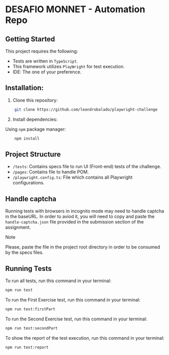 # DESAFIO MONNET - Automation Repo

## Getting Started

This project requires the following:

- Tests are written in `TypeScript`.
- This framework utilizes `PlayWright` for test execution.
- IDE: The one of your preference.

## Installation:

1. Clone this repository:

```bash
    git clone https://github.com/leandrobalado/playwright-challenge
```

2. Install dependencies:

Using `npm` package manager:

```bash
    npm install
```

## Project Structure

- `/tests`: Contains specs file to run UI (Front-end) tests of the challenge.
- `/pages`: Contains file to handle POM.
- `/playwright.config.ts`: File which contains all Playwright configurations.

## Handle captcha

Running tests with browsers in incognito mode may need to handle captcha in the baseURL.
In order to aviod it, you will need to copy and paste the `handle-captcha.json` file provided in the submission section of the assignment.

> [!NOTE]
> Please, paste the file in the project root directory in order to be consumed by the specs files.

## Running Tests

To run all tests, run this command in your terminal:
```bash
npm run test
```
To run the First Exercise test, run this command in your terminal:
```bash
npm run test:firstPart
```
To run the Second Exercise test, run this command in your terminal:
```bash
npm run test:secondPart
```
To show the report of the test execution, run this command in your terminal:
```bash
npm run test:report
```